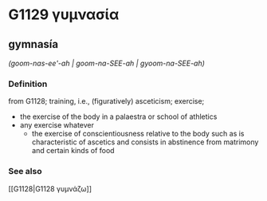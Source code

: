 # G1129 γυμνασία

## gymnasía

_(goom-nas-ee'-ah | goom-na-SEE-ah | gyoom-na-SEE-ah)_

### Definition

from G1128; training, i.e., (figuratively) asceticism; exercise; 

- the exercise of the body in a palaestra or school of athletics
- any exercise whatever
  - the exercise of conscientiousness relative to the body such as is characteristic of ascetics and consists in abstinence from matrimony and certain kinds of food

### See also

[[G1128|G1128 γυμνάζω]]
